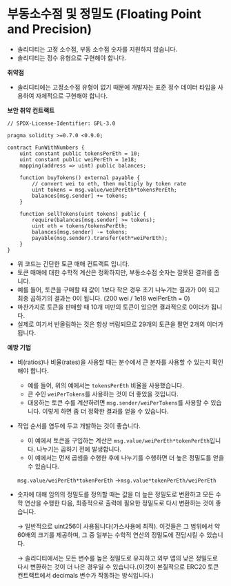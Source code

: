 # 부동소수점 및 정밀도 (Floating Point and Precision)

- 솔리디티는 고정 소수점, 부동 소수점 숫자를 지원하지 않습니다.
- 솔리디티는 정수 유형으로 구현해야 합니다.

**취약점**

- 솔리디티에는 고정소수점 유형이 없기 때문에 개발자는 표준 정수 데이터 타입을 사용하여 자체적으로 구현해야 합니다.

**보안 취약 컨트랙트**

```solidity
// SPDX-License-Identifier: GPL-3.0

pragma solidity >=0.7.0 <0.9.0;

contract FunWithNumbers {
    uint constant public tokensPerEth = 10;
    uint constant public weiPerEth = 1e18;
    mapping(address => uint) public balances;

    function buyTokens() external payable {
        // convert wei to eth, then multiply by token rate
        uint tokens = msg.value/weiPerEth*tokensPerEth;
        balances[msg.sender] += tokens;
    }

    function sellTokens(uint tokens) public {
        require(balances[msg.sender] >= tokens);
        uint eth = tokens/tokensPerEth;
        balances[msg.sender] -= tokens;
        payable(msg.sender).transfer(eth*weiPerEth);
    }
}
```

- 위 코드는 간단한 토큰 매매 컨트랙트 입니다.
- 토큰 매매에 대한 수학적 계산은 정확하지만, 부동소수점 숫자는 잘못된 결과를 줍니다.
- 예를 들어, 토큰을 구매할 때 값이 1보다 작은 경우 초기 나누기는 결과가 0이 되고 최종 곱하기의 결과는 0이 됩니다. (200 wei / 1e18 weiPerEth = 0)
- 마찬가지로 토큰을 판매할 때 10개 미만의 토큰이 있으면 결과적으로 0이더가 됩니다.
- 실제로 여기서 반올림하는 것은 항상 버림되므로 29개의 토큰을 팔면 2개의 이더가 됩니다.

**예방 기법**

- 비(ratios)나 비율(rates)을 사용할 때는 분수에서 큰 분자를 사용할 수 있는지 확인해야 합니다.
    - 예를 들어, 위의 예에서는 `tokensPerEth` 비율을 사용했습니다.
    - 큰 수인 `weiPerTokens`를 사용하는 것이 더 좋았을 것입니다.
    - 대응하는 토큰 수를 계산하려면 `msg.sender/weiPerTokens`를 사용할 수 있습니다. 이렇게 하면 좀 더 정확한 결과를 얻을 수 있습니다.
- 작업 순서를 염두에 두고 개발하는 것이 좋습니다.
    - 이 예에서 토큰을 구입하는 계산은 `msg.value/weiPerEth*tokenPerEth`입니다. 나누기는 곱하기 전에 발생합니다.
    - 이 예에서는 먼저 곱셈을 수행한 후에 나누기를 수행하면 더 높은 정밀도를 얻을 수 있습니다.
    
    `msg.value/weiPerEth*tokenPerEth` →`msg.value*tokenPerEth/weiPerEth`
    
- 숫자에 대해 임의의 정밀도를 정의할 때는 값을 더 높은 정밀도로 변환하고 모든 수학 연산을 수행한 다음, 최종적으로 출력에 필요한 정밀도로 다시 변환하는 것이 좋습니다.
    
    <aside>
    → 일반적으로 uint256이 사용됩니다(가스사용에 최적). 이것들은 그 범위에서 약 60배의 크기를 제공하며, 그 중 일부는 수학적 연산의 정밀도에 전담시킬 수 있습니다.   

    → 솔리디티에서는 모든 변수를 높은 정밀도로 유지하고 외부 앱의 낮은 정밀도로 다시 변환하는 것이 더 나은 경우일 수 있습니다.(이것이 본질적으로 ERC20 토큰 컨트랙트에서 decimals 변수가 작동하는 방식입니다.)
    
    </aside>